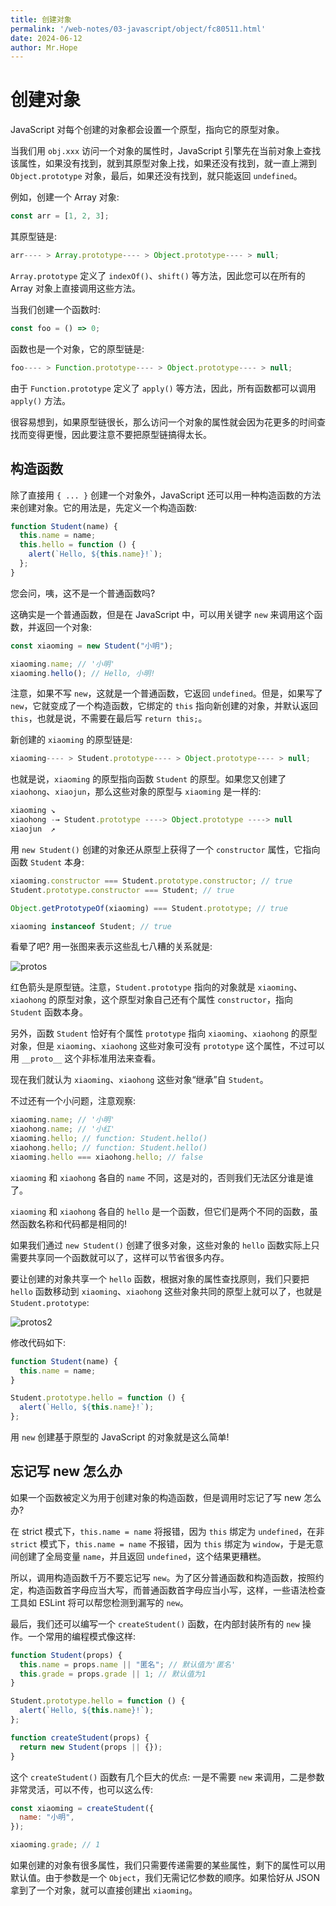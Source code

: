 ```yaml
---
title: 创建对象
permalink: '/web-notes/03-javascript/object/fc80511.html'
date: 2024-06-12
author: Mr.Hope
---
```


# 创建对象

JavaScript 对每个创建的对象都会设置一个原型，指向它的原型对象。

当我们用 `obj.xxx` 访问一个对象的属性时，JavaScript 引擎先在当前对象上查找该属性，如果没有找到，就到其原型对象上找，如果还没有找到，就一直上溯到 `Object.prototype` 对象，最后，如果还没有找到，就只能返回 `undefined`。

例如，创建一个 Array 对象:

```js
const arr = [1, 2, 3];
```

其原型链是:

```js
arr---- > Array.prototype---- > Object.prototype---- > null;
```

`Array.prototype` 定义了 `indexOf()`、`shift()` 等方法，因此您可以在所有的 Array 对象上直接调用这些方法。

当我们创建一个函数时:

```js
const foo = () => 0;
```

函数也是一个对象，它的原型链是:

```js
foo---- > Function.prototype---- > Object.prototype---- > null;
```

由于 `Function.prototype` 定义了 `apply()` 等方法，因此，所有函数都可以调用 `apply()` 方法。

很容易想到，如果原型链很长，那么访问一个对象的属性就会因为花更多的时间查找而变得更慢，因此要注意不要把原型链搞得太长。

## 构造函数

除了直接用 `{ ... }` 创建一个对象外，JavaScript 还可以用一种构造函数的方法来创建对象。它的用法是，先定义一个构造函数:

```js
function Student(name) {
  this.name = name;
  this.hello = function () {
    alert(`Hello, ${this.name}!`);
  };
}
```

您会问，咦，这不是一个普通函数吗?

这确实是一个普通函数，但是在 JavaScript 中，可以用关键字 `new` 来调用这个函数，并返回一个对象:

```js
const xiaoming = new Student("小明");

xiaoming.name; // '小明'
xiaoming.hello(); // Hello, 小明!
```

注意，如果不写 `new`，这就是一个普通函数，它返回 `undefined`。但是，如果写了 `new`，它就变成了一个构造函数，它绑定的 `this` 指向新创建的对象，并默认返回 `this`，也就是说，不需要在最后写 `return this;`。

新创建的 `xiaoming` 的原型链是:

```js
xiaoming---- > Student.prototype---- > Object.prototype---- > null;
```

也就是说，`xiaoming` 的原型指向函数 `Student` 的原型。如果您又创建了 `xiaohong`、`xiaojun`，那么这些对象的原型与 `xiaoming` 是一样的:

```js
xiaoming ↘
xiaohong -→ Student.prototype ----> Object.prototype ----> null
xiaojun  ↗
```

用 `new Student()` 创建的对象还从原型上获得了一个 `constructor` 属性，它指向函数 `Student` 本身:

```js
xiaoming.constructor === Student.prototype.constructor; // true
Student.prototype.constructor === Student; // true

Object.getPrototypeOf(xiaoming) === Student.prototype; // true

xiaoming instanceof Student; // true
```

看晕了吧? 用一张图来表示这些乱七八糟的关系就是:

![protos](https://itwxe.com/img/blog/171820377037661.png)

红色箭头是原型链。注意，`Student.prototype` 指向的对象就是 `xiaoming`、`xiaohong` 的原型对象，这个原型对象自己还有个属性 `constructor`，指向 `Student` 函数本身。

另外，函数 `Student` 恰好有个属性 `prototype` 指向 `xiaoming`、`xiaohong` 的原型对象，但是 `xiaoming`、`xiaohong` 这些对象可没有 `prototype` 这个属性，不过可以用 `__proto__` 这个非标准用法来查看。

现在我们就认为 `xiaoming`、`xiaohong` 这些对象“继承”自 `Student`。

不过还有一个小问题，注意观察:

```js
xiaoming.name; // '小明'
xiaohong.name; // '小红'
xiaoming.hello; // function: Student.hello()
xiaohong.hello; // function: Student.hello()
xiaoming.hello === xiaohong.hello; // false
```

`xiaoming` 和 `xiaohong` 各自的 `name` 不同，这是对的，否则我们无法区分谁是谁了。

`xiaoming` 和 `xiaohong` 各自的 `hello` 是一个函数，但它们是两个不同的函数，虽然函数名称和代码都是相同的!

如果我们通过 `new Student()` 创建了很多对象，这些对象的 `hello` 函数实际上只需要共享同一个函数就可以了，这样可以节省很多内存。

要让创建的对象共享一个 `hello` 函数，根据对象的属性查找原则，我们只要把 `hello` 函数移动到 `xiaoming`、`xiaohong` 这些对象共同的原型上就可以了，也就是 `Student.prototype`:

![protos2](https://itwxe.com/img/blog/171820378001311.png)

修改代码如下:

```js
function Student(name) {
  this.name = name;
}

Student.prototype.hello = function () {
  alert(`Hello, ${this.name}!`);
};
```

用 `new` 创建基于原型的 JavaScript 的对象就是这么简单!

## 忘记写 new 怎么办

如果一个函数被定义为用于创建对象的构造函数，但是调用时忘记了写 new 怎么办?

在 strict 模式下，`this.name = name` 将报错，因为 `this` 绑定为 `undefined`，在非 `strict` 模式下，`this.name = name` 不报错，因为 `this` 绑定为 `window`，于是无意间创建了全局变量 `name`，并且返回 `undefined`，这个结果更糟糕。

所以，调用构造函数千万不要忘记写 `new`。为了区分普通函数和构造函数，按照约定，构造函数首字母应当大写，而普通函数首字母应当小写，这样，一些语法检查工具如 ESLint 将可以帮您检测到漏写的 `new`。

最后，我们还可以编写一个 `createStudent()` 函数，在内部封装所有的 `new` 操作。一个常用的编程模式像这样:

```js
function Student(props) {
  this.name = props.name || "匿名"; // 默认值为'匿名'
  this.grade = props.grade || 1; // 默认值为1
}

Student.prototype.hello = function () {
  alert(`Hello, ${this.name}!`);
};

function createStudent(props) {
  return new Student(props || {});
}
```

这个 `createStudent()` 函数有几个巨大的优点: 一是不需要 `new` 来调用，二是参数非常灵活，可以不传，也可以这么传:

```js
const xiaoming = createStudent({
  name: "小明",
});

xiaoming.grade; // 1
```

如果创建的对象有很多属性，我们只需要传递需要的某些属性，剩下的属性可以用默认值。由于参数是一个 `Object`，我们无需记忆参数的顺序。如果恰好从 JSON 拿到了一个对象，就可以直接创建出 `xiaoming`。
